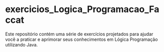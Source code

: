 # exercicios_Logica_Programacao_Faccat
Este repositório contém uma série de exercícios projetados para ajudar você a praticar e aprimorar seus conhecimentos em  Lógica Programação utilizando Java.
